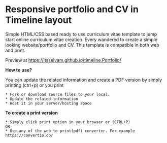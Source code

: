 # Responsive portfolio and CV in Timeline layout

Simple HTML/CSS based ready to use curriculum vitae template to jump start online curriculum vitae creation. Every wandered to create a simple looking website/portfolio and CV.  This template is compatible in both web and print.   

Preview at
https://itsselvam.github.io/timeline.Portfolio/


**How to use?**

You can update the related information and create a PDF version by simply printing (ctrl+p) or you print  
```
* Fork or download source files to your local.
* Update the related information
* Host it in your server/hosting space
```

**To create a print version** 
```
* Simply click print option in your browser or (CTRL+P)
OR
* Use any of the web to print(pdf) converter. For example https://convertio.co/
